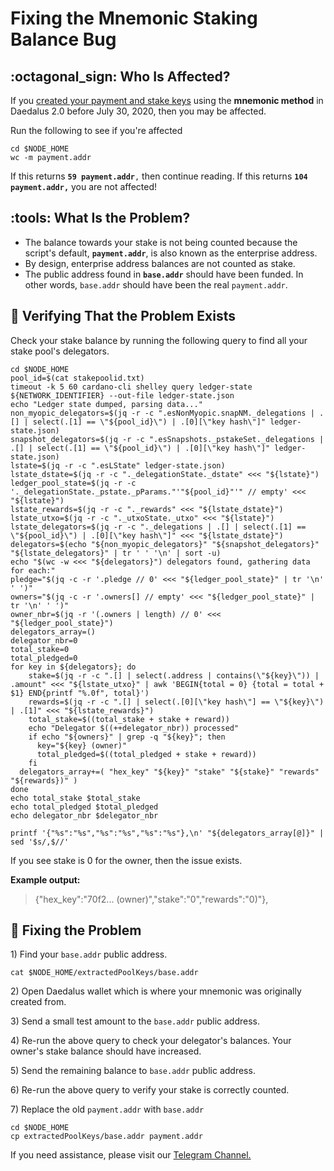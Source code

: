 # Fixing the Mnemonic Staking Balance Bug

## :octagonal_sign: Who Is Affected?

If you [created your payment and stake keys](../part-iii-operation/setting-up-payment-and-stake-keys.md) using the **mnemonic method** in Daedalus 2.0 before July 30, 2020, then you may be affected.

Run the following to see if you're affected

```
cd $NODE_HOME
wc -m payment.addr
```

If this returns **`59 payment.addr`**`,` then continue reading. If this returns **`104 payment.addr,`** you are not affected!

## :tools: What Is the Problem?

* The balance towards your stake is not being counted because the script's default, **`payment.addr`**, is also known as the enterprise address.
* By design, enterprise address balances are not counted as stake.
* The public address found in **`base.addr`** should have been funded. In other words, `base.addr` should have been the real `payment.addr`.

## :robot: Verifying That the Problem Exists

Check your stake balance by running the following query to find all your stake pool's delegators.

```
cd $NODE_HOME
pool_id=$(cat stakepoolid.txt)
timeout -k 5 60 cardano-cli shelley query ledger-state ${NETWORK_IDENTIFIER} --out-file ledger-state.json
echo "Ledger state dumped, parsing data..."
non_myopic_delegators=$(jq -r -c ".esNonMyopic.snapNM._delegations | .[] | select(.[1] == \"${pool_id}\") | .[0][\"key hash\"]" ledger-state.json)
snapshot_delegators=$(jq -r -c ".esSnapshots._pstakeSet._delegations | .[] | select(.[1] == \"${pool_id}\") | .[0][\"key hash\"]" ledger-state.json)
lstate=$(jq -r -c ".esLState" ledger-state.json)
lstate_dstate=$(jq -r -c "._delegationState._dstate" <<< "${lstate}")
ledger_pool_state=$(jq -r -c '._delegationState._pstate._pParams."'"${pool_id}"'" // empty' <<< "${lstate}")
lstate_rewards=$(jq -r -c "._rewards" <<< "${lstate_dstate}")
lstate_utxo=$(jq -r -c "._utxoState._utxo" <<< "${lstate}")
lstate_delegators=$(jq -r -c "._delegations | .[] | select(.[1] == \"${pool_id}\") | .[0][\"key hash\"]" <<< "${lstate_dstate}")
delegators=$(echo "${non_myopic_delegators}" "${snapshot_delegators}" "${lstate_delegators}" | tr ' ' '\n' | sort -u)
echo "$(wc -w <<< "${delegators}") delegators found, gathering data for each:"
pledge="$(jq -c -r '.pledge // 0' <<< "${ledger_pool_state}" | tr '\n' ' ')"
owners="$(jq -c -r '.owners[] // empty' <<< "${ledger_pool_state}" | tr '\n' ' ')"
owner_nbr=$(jq -r '(.owners | length) // 0' <<< "${ledger_pool_state}")
delegators_array=()
delegator_nbr=0
total_stake=0
total_pledged=0
for key in ${delegators}; do
    stake=$(jq -r -c ".[] | select(.address | contains(\"${key}\")) | .amount" <<< "${lstate_utxo}" | awk 'BEGIN{total = 0} {total = total + $1} END{printf "%.0f", total}')
    rewards=$(jq -r -c ".[] | select(.[0][\"key hash\"] == \"${key}\") | .[1]" <<< "${lstate_rewards}")
    total_stake=$((total_stake + stake + reward))
    echo "Delegator $((++delegator_nbr)) processed"
    if echo "${owners}" | grep -q "${key}"; then
      key="${key} (owner)"
      total_pledged=$((total_pledged + stake + reward))
    fi
  delegators_array+=( "hex_key" "${key}" "stake" "${stake}" "rewards" "${rewards})" )
done
echo total_stake $total_stake
echo total_pledged $total_pledged
echo delegator_nbr $delegator_nbr

printf '{"%s":"%s","%s":"%s","%s":"%s"},\n' "${delegators_array[@]}" | sed '$s/,$//'
```

If you see stake is 0 for the owner, then the issue exists.

**Example output:**

> {"hex_key":"70f2... (owner)","stake":"0","rewards":"0)"},

## :jigsaw: Fixing the Problem

1\) Find your `base.addr` public address.

```
cat $NODE_HOME/extractedPoolKeys/base.addr
```

2\) Open Daedalus wallet which is where your mnemonic was originally created from.

3\) Send a small test amount to the `base.addr` public address.

4\) Re-run the above query to check your delegator's balances. Your owner's stake balance should have increased.

5\) Send the remaining balance to `base.addr` public address.

6\) Re-run the above query to verify your stake is correctly counted.

7\) Replace the old `payment.addr` with `base.addr`

```
cd $NODE_HOME
cp extractedPoolKeys/base.addr payment.addr
```

If you need assistance, please visit our [Telegram Channel.](https://t.me/coincashew)
